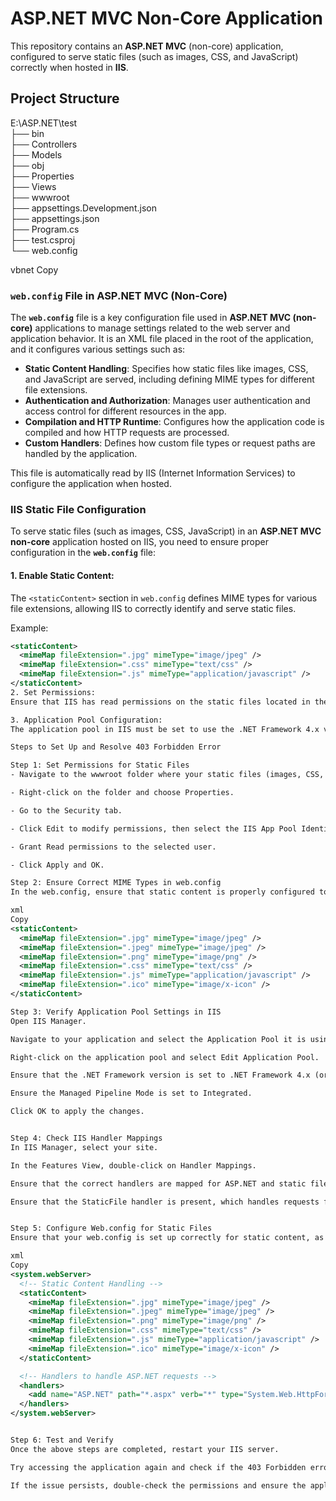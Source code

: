 # ASP.NET MVC Non-Core Application

This repository contains an **ASP.NET MVC** (non-core) application, configured to serve static files (such as images, CSS, and JavaScript) correctly when hosted in **IIS**.

## Project Structure

E:\ASP.NET\test <br>
├── bin  <br>
├── Controllers  <br>
├── Models  <br>
├── obj  <br>
├── Properties  <br>
├── Views <br>
├── wwwroot <br>
├── appsettings.Development.json  <br>
├── appsettings.json <br>
├── Program.cs  <br>
├── test.csproj  <br>
└── web.config

vbnet
Copy

### **`web.config` File in ASP.NET MVC (Non-Core)**

The **`web.config`** file is a key configuration file used in **ASP.NET MVC (non-core)** applications to manage settings related to the web server and application behavior. It is an XML file placed in the root of the application, and it configures various settings such as:

- **Static Content Handling**: Specifies how static files like images, CSS, and JavaScript are served, including defining MIME types for different file extensions.
- **Authentication and Authorization**: Manages user authentication and access control for different resources in the app.
- **Compilation and HTTP Runtime**: Configures how the application code is compiled and how HTTP requests are processed.
- **Custom Handlers**: Defines how custom file types or request paths are handled by the application.

This file is automatically read by IIS (Internet Information Services) to configure the application when hosted.

### **IIS Static File Configuration**

To serve static files (such as images, CSS, JavaScript) in an **ASP.NET MVC non-core** application hosted on IIS, you need to ensure proper configuration in the **`web.config`** file:

#### 1. **Enable Static Content**:
The `<staticContent>` section in `web.config` defines MIME types for various file extensions, allowing IIS to correctly identify and serve static files.

Example:
```xml
<staticContent>
  <mimeMap fileExtension=".jpg" mimeType="image/jpeg" />
  <mimeMap fileExtension=".css" mimeType="text/css" />
  <mimeMap fileExtension=".js" mimeType="application/javascript" />
</staticContent>
2. Set Permissions:
Ensure that IIS has read permissions on the static files located in the wwwroot directory. The App Pool Identity (the IIS user) should have the necessary permissions to access the files and serve them to the client.

3. Application Pool Configuration:
The application pool in IIS must be set to use the .NET Framework 4.x version for compatibility with the ASP.NET MVC (non-core) application. This ensures that the application runs correctly and IIS processes requests using the appropriate runtime version.

Steps to Set Up and Resolve 403 Forbidden Error

Step 1: Set Permissions for Static Files
- Navigate to the wwwroot folder where your static files (images, CSS, JS) are stored.

- Right-click on the folder and choose Properties.

- Go to the Security tab.

- Click Edit to modify permissions, then select the IIS App Pool Identity (e.g., IIS AppPool\YourAppPoolName) or IUSR user.

- Grant Read permissions to the selected user.

- Click Apply and OK.

Step 2: Ensure Correct MIME Types in web.config
In the web.config, ensure that static content is properly configured to be served by IIS. For example, add MIME types for file extensions like .jpg, .css, and .js:

xml
Copy
<staticContent>
  <mimeMap fileExtension=".jpg" mimeType="image/jpeg" />
  <mimeMap fileExtension=".jpeg" mimeType="image/jpeg" />
  <mimeMap fileExtension=".png" mimeType="image/png" />
  <mimeMap fileExtension=".css" mimeType="text/css" />
  <mimeMap fileExtension=".js" mimeType="application/javascript" />
  <mimeMap fileExtension=".ico" mimeType="image/x-icon" />
</staticContent>

Step 3: Verify Application Pool Settings in IIS
Open IIS Manager.

Navigate to your application and select the Application Pool it is using.

Right-click on the application pool and select Edit Application Pool.

Ensure that the .NET Framework version is set to .NET Framework 4.x (or the version your application is using).

Ensure the Managed Pipeline Mode is set to Integrated.

Click OK to apply the changes.


Step 4: Check IIS Handler Mappings
In IIS Manager, select your site.

In the Features View, double-click on Handler Mappings.

Ensure that the correct handlers are mapped for ASP.NET and static files.

Ensure that the StaticFile handler is present, which handles requests for static files like .css, .jpg, .js, etc.


Step 5: Configure Web.config for Static Files
Ensure that your web.config is set up correctly for static content, as shown below:

xml
Copy
<system.webServer>
  <!-- Static Content Handling -->
  <staticContent>
    <mimeMap fileExtension=".jpg" mimeType="image/jpeg" />
    <mimeMap fileExtension=".jpeg" mimeType="image/jpeg" />
    <mimeMap fileExtension=".png" mimeType="image/png" />
    <mimeMap fileExtension=".css" mimeType="text/css" />
    <mimeMap fileExtension=".js" mimeType="application/javascript" />
    <mimeMap fileExtension=".ico" mimeType="image/x-icon" />
  </staticContent>

  <!-- Handlers to handle ASP.NET requests -->
  <handlers>
    <add name="ASP.NET" path="*.aspx" verb="*" type="System.Web.HttpForbiddenHandler" resourceType="Unspecified" />
  </handlers>
</system.webServer>


Step 6: Test and Verify
Once the above steps are completed, restart your IIS server.

Try accessing the application again and check if the 403 Forbidden error is resolved.

If the issue persists, double-check the permissions and ensure the application pool identity has access to all required directories and files.